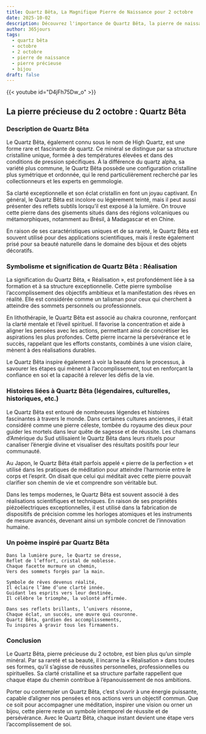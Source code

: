 ```yaml
---
title: Quartz Bêta, La Magnifique Pierre de Naissance pour 2 octobre
date: 2025-10-02
description: Découvrez l'importance de Quartz Bêta, la pierre de naissance du 2 octobre qui symbolise Réalisation. Laissez sa beauté et sa signification illuminer votre journée.
author: 365jours
tags:
  - quartz bêta
  - octobre
  - 2 octobre
  - pierre de naissance
  - pierre précieuse
  - bijou
draft: false
---
```


{{< youtube id="D4jFh75Dw_o" >}}

## La pierre précieuse du 2 octobre : Quartz Bêta

### Description de Quartz Bêta

Le Quartz Bêta, également connu sous le nom de High Quartz, est une forme rare et fascinante de quartz. Ce minéral se distingue par sa structure cristalline unique, formée à des températures élevées et dans des conditions de pression spécifiques. À la différence du quartz alpha, sa variété plus commune, le Quartz Bêta possède une configuration cristalline plus symétrique et ordonnée, qui le rend particulièrement recherché par les collectionneurs et les experts en gemmologie.

Sa clarté exceptionnelle et son éclat cristallin en font un joyau captivant. En général, le Quartz Bêta est incolore ou légèrement teinté, mais il peut aussi présenter des reflets subtils lorsqu’il est exposé à la lumière. On trouve cette pierre dans des gisements situés dans des régions volcaniques ou métamorphiques, notamment au Brésil, à Madagascar et en Chine.

En raison de ses caractéristiques uniques et de sa rareté, le Quartz Bêta est souvent utilisé pour des applications scientifiques, mais il reste également prisé pour sa beauté naturelle dans le domaine des bijoux et des objets décoratifs.

### Symbolisme et signification de Quartz Bêta : Réalisation

La signification du Quartz Bêta, « Réalisation », est profondément liée à sa formation et à sa structure exceptionnelle. Cette pierre symbolise l’accomplissement des objectifs ambitieux et la manifestation des rêves en réalité. Elle est considérée comme un talisman pour ceux qui cherchent à atteindre des sommets personnels ou professionnels.

En lithothérapie, le Quartz Bêta est associé au chakra couronne, renforçant la clarté mentale et l’éveil spirituel. Il favorise la concentration et aide à aligner les pensées avec les actions, permettant ainsi de concrétiser les aspirations les plus profondes. Cette pierre incarne la persévérance et le succès, rappelant que les efforts constants, combinés à une vision claire, mènent à des réalisations durables.

Le Quartz Bêta inspire également à voir la beauté dans le processus, à savourer les étapes qui mènent à l’accomplissement, tout en renforçant la confiance en soi et la capacité à relever les défis de la vie.

### Histoires liées à Quartz Bêta (légendaires, culturelles, historiques, etc.)

Le Quartz Bêta est entouré de nombreuses légendes et histoires fascinantes à travers le monde. Dans certaines cultures anciennes, il était considéré comme une pierre céleste, tombée du royaume des dieux pour guider les mortels dans leur quête de sagesse et de réussite. Les chamans d’Amérique du Sud utilisaient le Quartz Bêta dans leurs rituels pour canaliser l’énergie divine et visualiser des résultats positifs pour leur communauté.

Au Japon, le Quartz Bêta était parfois appelé « pierre de la perfection » et utilisé dans les pratiques de méditation pour atteindre l’harmonie entre le corps et l’esprit. On disait que celui qui méditait avec cette pierre pouvait clarifier son chemin de vie et comprendre son véritable but.

Dans les temps modernes, le Quartz Bêta est souvent associé à des réalisations scientifiques et techniques. En raison de ses propriétés piézoélectriques exceptionnelles, il est utilisé dans la fabrication de dispositifs de précision comme les horloges atomiques et les instruments de mesure avancés, devenant ainsi un symbole concret de l’innovation humaine.

### Un poème inspiré par Quartz Bêta

	Dans la lumière pure, le Quartz se dresse,  
	Reflet de l’effort, cristal de noblesse.  
	Chaque facette murmure un chemin,  
	Vers des sommets forgés par la main.
	
	Symbole de rêves devenus réalité,  
	Il éclaire l’âme d’une clarté innée.  
	Guidant les esprits vers leur destinée,  
	Il célèbre le triomphe, la volonté affirmée.
	
	Dans ses reflets brillants, l’univers résonne,  
	Chaque éclat, un succès, une œuvre qui couronne.  
	Quartz Bêta, gardien des accomplissements,  
	Tu inspires à gravir tous les firmaments.

### Conclusion

Le Quartz Bêta, pierre précieuse du 2 octobre, est bien plus qu’un simple minéral. Par sa rareté et sa beauté, il incarne la « Réalisation » dans toutes ses formes, qu’il s’agisse de réussites personnelles, professionnelles ou spirituelles. Sa clarté cristalline et sa structure parfaite rappellent que chaque étape du chemin contribue à l’épanouissement de nos ambitions.

Porter ou contempler un Quartz Bêta, c’est s’ouvrir à une énergie puissante, capable d’aligner nos pensées et nos actions vers un objectif commun. Que ce soit pour accompagner une méditation, inspirer une vision ou orner un bijou, cette pierre reste un symbole intemporel de réussite et de persévérance. Avec le Quartz Bêta, chaque instant devient une étape vers l’accomplissement de soi.